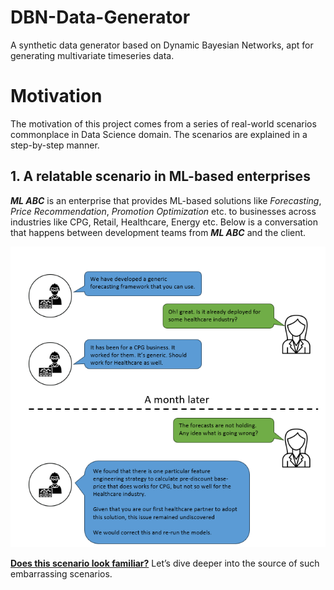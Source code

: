 # DBN-Data-Generator
A synthetic data generator based on Dynamic Bayesian Networks, apt for generating multivariate timeseries data.

# Motivation
The motivation of this project comes from a series of real-world scenarios commonplace in Data Science domain. The scenarios are explained in a step-by-step manner.

## 1. A relatable scenario in ML-based enterprises
**_ML ABC_** is an enterprise that provides ML-based solutions like _Forecasting_, _Price Recommendation_, _Promotion Optimization_ etc. to businesses across industries like CPG, Retail, Healthcare, Energy etc. Below is a conversation that happens between development teams from **_ML ABC_** and the client.

![Image depicting a A Common Conversation Between Clients And Solution Providers](artifacts/images/A_Common_Conversation_Between_Clients_And_Solution_Providers.png)

<ins>**Does this scenario look familiar?**</ins> Let’s dive deeper into the source of such embarrassing scenarios.
